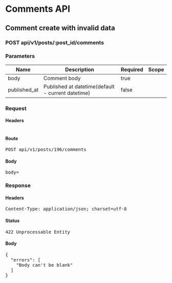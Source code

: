 # Comments API

## Comment create with invalid data

### POST api/v1/posts/:post_id/comments

### Parameters

| Name | Description | Required | Scope |
|------|-------------|----------|-------|
| body | Comment body | true |  |
| published_at | Published at datetime(default - current datetime) | false |  |

### Request

#### Headers

<pre></pre>

#### Route

<pre>POST api/v1/posts/196/comments</pre>

#### Body

<pre>body=</pre>

### Response

#### Headers

<pre>Content-Type: application/json; charset=utf-8</pre>

#### Status

<pre>422 Unprocessable Entity</pre>

#### Body

<pre>{
  "errors": [
    "Body can't be blank"
  ]
}</pre>
